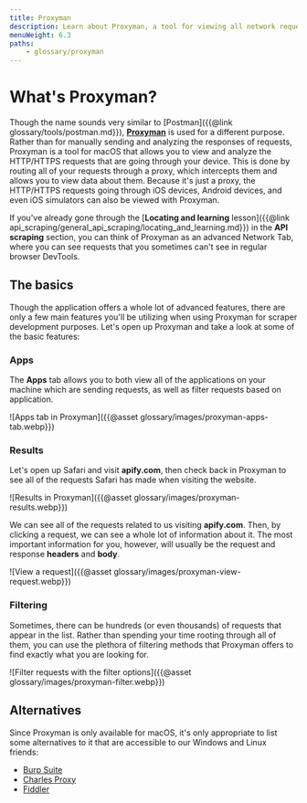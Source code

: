 ```yaml
---
title: Proxyman
description: Learn about Proxyman, a tool for viewing all network requests that are coming through your system. Filter by response type, by a keyword, or by application.
menuWeight: 6.3
paths:
    - glossary/proxyman
---
```


# [](#what-is-proxyman) What's Proxyman?

Though the name sounds very similar to [Postman]({{@link glossary/tools/postman.md}}), [**Proxyman**](https://proxyman.io/) is used for a different purpose. Rather than for manually sending and analyzing the responses of requests, Proxyman is a tool for macOS that allows you to view and analyze the HTTP/HTTPS requests that are going through your device. This is done by routing all of your requests through a proxy, which intercepts them and allows you to view data about them. Because it's just a proxy, the HTTP/HTTPS requests going through iOS devices, Android devices, and even iOS simulators can also be viewed with Proxyman.

If you've already gone through the [**Locating and learning** lesson]({{@link api_scraping/general_api_scraping/locating_and_learning.md}}) in the **API scraping** section, you can think of Proxyman as an advanced Network Tab, where you can see requests that you sometimes can't see in regular browser DevTools.

## [](#the-basics) The basics

Though the application offers a whole lot of advanced features, there are only a few main features you'll be utilizing when using Proxyman for scraper development purposes. Let's open up Proxyman and take a look at some of the basic features:

### Apps

The **Apps** tab allows you to both view all of the applications on your machine which are sending requests, as well as filter requests based on application.

![Apps tab in Proxyman]({{@asset glossary/images/proxyman-apps-tab.webp}})

### Results

Let's open up Safari and visit **apify.com**, then check back in Proxyman to see all of the requests Safari has made when visiting the website.

![Results in Proxyman]({{@asset glossary/images/proxyman-results.webp}})

We can see all of the requests related to us visiting **apify.com**. Then, by clicking a request, we can see a whole lot of information about it. The most important information for you, however, will usually be the request and response **headers** and **body**.

![View a request]({{@asset glossary/images/proxyman-view-request.webp}})

### Filtering

Sometimes, there can be hundreds (or even thousands) of requests that appear in the list. Rather than spending your time rooting through all of them, you can use the plethora of filtering methods that Proxyman offers to find exactly what you are looking for.

![Filter requests with the filter options]({{@asset glossary/images/proxyman-filter.webp}})

## [](#alternatives) Alternatives

Since Proxyman is only available for macOS, it's only appropriate to list some alternatives to it that are accessible to our Windows and Linux friends:

- [Burp Suite](https://portswigger.net/burp)
- [Charles Proxy](https://www.charlesproxy.com/documentation/installation/)
- [Fiddler](https://www.telerik.com/fiddler)
